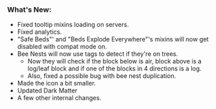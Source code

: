 ### What's New:

* Fixed tooltip mixins loading on servers.
* Fixed analytics.
* "Safe Beds"' and "Beds Explode Everywhere"'s mixins will now get disabled with compat mode on.
* Bee Nests will now use tags to detect if they're on trees.
  * Now they will check if the block below is air, block above is a log/leaf block and if one of the blocks in 4 directions is a log.
  * Also, fixed a possible bug with bee nest duplication.
* Made the icon a bit smaller.
* Updated Dark Matter
* A few other internal changes.